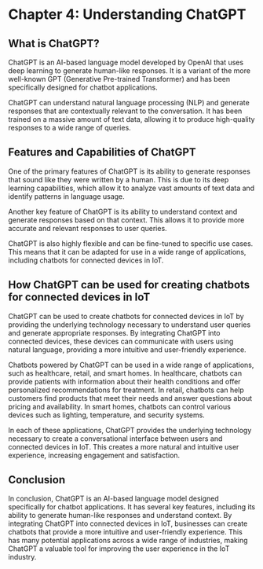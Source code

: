 Chapter 4: Understanding ChatGPT
================================

What is ChatGPT?
----------------

ChatGPT is an AI-based language model developed by OpenAI that uses deep learning to generate human-like responses. It is a variant of the more well-known GPT (Generative Pre-trained Transformer) and has been specifically designed for chatbot applications.

ChatGPT can understand natural language processing (NLP) and generate responses that are contextually relevant to the conversation. It has been trained on a massive amount of text data, allowing it to produce high-quality responses to a wide range of queries.

Features and Capabilities of ChatGPT
------------------------------------

One of the primary features of ChatGPT is its ability to generate responses that sound like they were written by a human. This is due to its deep learning capabilities, which allow it to analyze vast amounts of text data and identify patterns in language usage.

Another key feature of ChatGPT is its ability to understand context and generate responses based on that context. This allows it to provide more accurate and relevant responses to user queries.

ChatGPT is also highly flexible and can be fine-tuned to specific use cases. This means that it can be adapted for use in a wide range of applications, including chatbots for connected devices in IoT.

How ChatGPT can be used for creating chatbots for connected devices in IoT
--------------------------------------------------------------------------

ChatGPT can be used to create chatbots for connected devices in IoT by providing the underlying technology necessary to understand user queries and generate appropriate responses. By integrating ChatGPT into connected devices, these devices can communicate with users using natural language, providing a more intuitive and user-friendly experience.

Chatbots powered by ChatGPT can be used in a wide range of applications, such as healthcare, retail, and smart homes. In healthcare, chatbots can provide patients with information about their health conditions and offer personalized recommendations for treatment. In retail, chatbots can help customers find products that meet their needs and answer questions about pricing and availability. In smart homes, chatbots can control various devices such as lighting, temperature, and security systems.

In each of these applications, ChatGPT provides the underlying technology necessary to create a conversational interface between users and connected devices in IoT. This creates a more natural and intuitive user experience, increasing engagement and satisfaction.

Conclusion
----------

In conclusion, ChatGPT is an AI-based language model designed specifically for chatbot applications. It has several key features, including its ability to generate human-like responses and understand context. By integrating ChatGPT into connected devices in IoT, businesses can create chatbots that provide a more intuitive and user-friendly experience. This has many potential applications across a wide range of industries, making ChatGPT a valuable tool for improving the user experience in the IoT industry.
